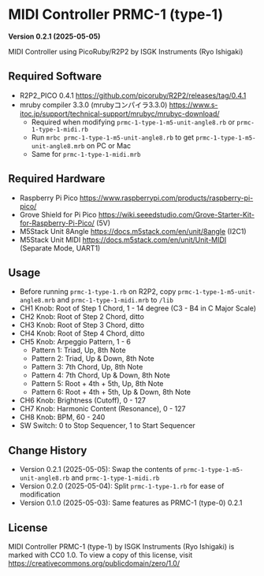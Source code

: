 MIDI Controller PRMC-1 (type-1)
===============================

**Version 0.2.1 (2025-05-05)**

MIDI Controller using PicoRuby/R2P2 by ISGK Instruments (Ryo Ishigaki)

Required Software
-----------------

- R2P2_PICO 0.4.1 https://github.com/picoruby/R2P2/releases/tag/0.4.1
- mruby compiler 3.3.0 (mrubyコンパイラ3.3.0) https://www.s-itoc.jp/support/technical-support/mrubyc/mrubyc-download/
    - Required when modifying `prmc-1-type-1-m5-unit-angle8.rb` or `prmc-1-type-1-midi.rb`
    - Run `mrbc prmc-1-type-1-m5-unit-angle8.rb` to get `prmc-1-type-1-m5-unit-angle8.mrb` on PC or Mac
    - Same for `prmc-1-type-1-midi.mrb`

Required Hardware
-----------------

- Raspberry Pi Pico https://www.raspberrypi.com/products/raspberry-pi-pico/
- Grove Shield for Pi Pico https://wiki.seeedstudio.com/Grove-Starter-Kit-for-Raspberry-Pi-Pico/ (5V)
- M5Stack Unit 8Angle https://docs.m5stack.com/en/unit/8angle (I2C1)
- M5Stack Unit MIDI https://docs.m5stack.com/en/unit/Unit-MIDI (Separate Mode, UART1)

Usage
-----

- Before running `prmc-1-type-1.rb` on R2P2, copy `prmc-1-type-1-m5-unit-angle8.mrb` and `prmc-1-type-1-midi.mrb` to `/lib`
- CH1 Knob: Root of Step 1 Chord, 1 - 14 degree (C3 - B4 in C Major Scale)
- CH2 Knob: Root of Step 2 Chord, ditto
- CH3 Knob: Root of Step 3 Chord, ditto
- CH4 Knob: Root of Step 4 Chord, ditto
- CH5 Knob: Arpeggio Pattern, 1 - 6
    - Pattern 1: Triad, Up, 8th Note
    - Pattern 2: Triad, Up & Down, 8th Note
    - Pattern 3: 7th Chord, Up, 8th Note
    - Pattern 4: 7th Chord, Up & Down, 8th Note
    - Pattern 5: Root + 4th + 5th, Up, 8th Note
    - Pattern 6: Root + 4th + 5th, Up & Down, 8th Note
- CH6 Knob: Brightness (Cutoff), 0 - 127
- CH7 Knob: Harmonic Content (Resonance), 0 - 127
- CH8 Knob: BPM, 60 - 240
- SW Switch: 0 to Stop Sequencer, 1 to Start Sequencer

Change History
--------------

- Version 0.2.1 (2025-05-05): Swap the contents of `prmc-1-type-1-m5-unit-angle8.rb` and `prmc-1-type-1-midi.rb`
- Version 0.2.0 (2025-05-04): Split `prmc-1-type-1.rb` for ease of modification
- Version 0.1.0 (2025-05-03): Same features as PRMC-1 (type-0) 0.2.1

License
-------

MIDI Controller PRMC-1 (type-1) by ISGK Instruments (Ryo Ishigaki) is marked with CC0 1.0.
To view a copy of this license, visit https://creativecommons.org/publicdomain/zero/1.0/
